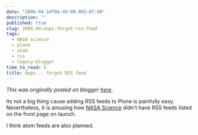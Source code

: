 ```yaml
---
date: "2008-04-14T04:49:00.002-07:00"
description: ""
published: true
slug: 2008-04-oops-forgot-rss-feed
tags:
  - NASA science
  - plone
  - atom
  - rss
  - legacy-blogger
time_to_read: 5
title: Oops... forgot RSS feed
---
```


_This was originally posted on blogger [here](https://pydanny.blogspot.com/2008/04/oops-forgot-rss-feed.html)_.

Its not a big thing cause adding RSS feeds to Plone is painfully easy. Nevertheless, it is amusing how [NASA Science](https://science.nasa.giv) didn't have RSS feeds listed on the front page on launch.

I think atom feeds are also planned.
